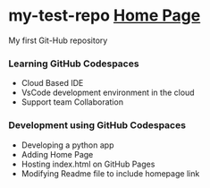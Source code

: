 # my-test-repo  <a href="https://upekshanad.github.io/my-test-repo/"> Home Page </a>
My first Git-Hub repository

### Learning GitHub Codespaces
* Cloud Based IDE
* VsCode development environment in the cloud
* Support team Collaboration

### Development using GitHub Codespaces
* Developing a python app
* Adding Home Page
* Hosting index.html on GitHub Pages
* Modifying Readme file to include homepage link